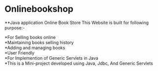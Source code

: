 # Onlinebookshop
**Java application
 Online Book Store
This Website is built for following purpose:-<br/>

*For Selling books online<br/>
*Maintaining books selling history<br/>
*Adding and managing books<br/>
*User Friendly<br/>
*For Implemention of Generic Servlets in Java<br/>
*This is a Mini-project developed using Java, Jdbc, And Generic Servlets<br/>
